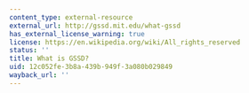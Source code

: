 ```yaml
---
content_type: external-resource
external_url: http://gssd.mit.edu/what-gssd
has_external_license_warning: true
license: https://en.wikipedia.org/wiki/All_rights_reserved
status: ''
title: What is GSSD?
uid: 12c052fe-3b8a-439b-949f-3a080b029849
wayback_url: ''
---
```

